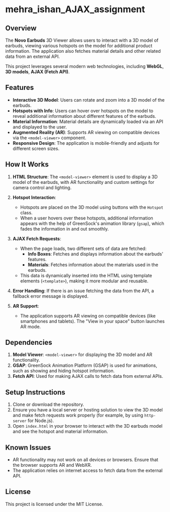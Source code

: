 # mehra_ishan_AJAX_assignment

## Overview

The **Novo Earbuds** 3D Viewer allows users to interact with a 3D model of earbuds, viewing various hotspots on the model for additional product information. The application also fetches material details and other related data from an external API.

This project leverages several modern web technologies, including **WebGL**, **3D models**, **AJAX (Fetch API)**.

## Features

- **Interactive 3D Model**: Users can rotate and zoom into a 3D model of the earbuds.
- **Hotspots with Info**: Users can hover over hotspots on the model to reveal additional information about different features of the earbuds.
- **Material Information**: Material details are dynamically loaded via an API and displayed to the user.
- **Augmented Reality (AR)**: Supports AR viewing on compatible devices via the `<model-viewer>` component.
- **Responsive Design**: The application is mobile-friendly and adjusts for different screen sizes.


## How It Works

1. **HTML Structure**: The `<model-viewer>` element is used to display a 3D model of the earbuds, with AR functionality and custom settings for camera control and lighting.
   
2. **Hotspot Interaction**: 
   - Hotspots are placed on the 3D model using buttons with the `Hotspot` class.
   - When a user hovers over these hotspots, additional information appears with the help of GreenSock's animation library (`gsap`), which fades the information in and out smoothly.

3. **AJAX Fetch Requests**:
   - When the page loads, two different sets of data are fetched:
     - **Info Boxes**: Fetches and displays information about the earbuds' features.
     - **Materials**: Fetches information about the materials used in the earbuds.
   - This data is dynamically inserted into the HTML using template elements (`<template>`), making it more modular and reusable.

4. **Error Handling**: If there is an issue fetching the data from the API, a fallback error message is displayed.

5. **AR Support**: 
   - The application supports AR viewing on compatible devices (like smartphones and tablets). The "View in your space" button launches AR mode.

## Dependencies

1. **Model Viewer**: `<model-viewer>` for displaying the 3D model and AR functionality.
2. **GSAP**: GreenSock Animation Platform (GSAP) is used for animations, such as showing and hiding hotspot information.
3. **Fetch API**: Used for making AJAX calls to fetch data from external APIs.

## Setup Instructions

1. Clone or download the repository.
2. Ensure you have a local server or hosting solution to view the 3D model and make fetch requests work properly (for example, by using `http-server` for Node.js).
3. Open `index.html` in your browser to interact with the 3D earbuds model and see the hotspot and material information.


## Known Issues

- AR functionality may not work on all devices or browsers. Ensure that the browser supports AR and WebXR.
- The application relies on internet access to fetch data from the external API.

## License

This project is licensed under the MIT License.

